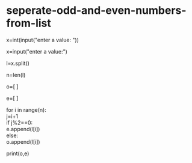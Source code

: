 # seperate-odd-and-even-numbers-from-list
x=int(input("enter a value: ")) 

x=input("enter a value:") 

l=x.split() 

n=len(l) 

o=[ ] 

e=[ ] 

for i in range(n):       
j=i+1       
if j%2==0:            
  e.append(l[i])       
else:             
 o.append(l[i]) 

print(o,e)
